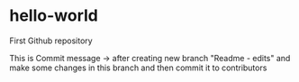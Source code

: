 # hello-world
First Github repository

This is Commit message -> after creating new branch "Readme - edits" and make some changes in this branch and then commit it to contributors
